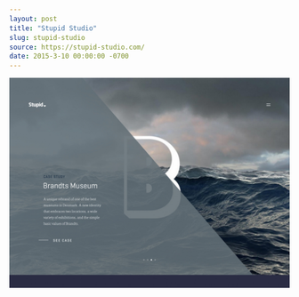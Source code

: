 ```yaml
---
layout: post
title: "Stupid Studio"
slug: stupid-studio
source: https://stupid-studio.com/
date: 2015-3-10 00:00:00 -0700
---
```


<img src="/assets/img/screenshots/stupid-studio.jpg">
